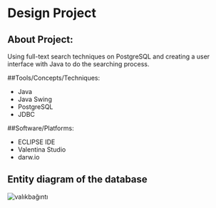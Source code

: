 # Design Project

## About Project:
Using full-text search techniques on PostgreSQL and creating a user interface with Java to do the searching process.

##Tools/Concepts/Techniques:

+ Java
+ Java Swing
+ PostgreSQL
+ JDBC

##Software/Platforms:

+ ECLIPSE IDE
+ Valentina Studio
+ darw.io

## Entity diagram of the database

![valıkbağıntı](https://user-images.githubusercontent.com/75321471/209316212-75b4a92b-c8ff-435a-8af3-a6f2985f2016.png)
